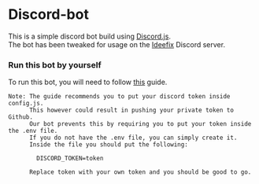# Discord-bot
This is a simple discord bot build using [Discord.js](https://discord.js.org).  
The bot has been tweaked for usage on the [Ideefix](http://www.ideefix.skghendt.be) Discord server.

### Run this bot by yourself
To run this bot, you will need to follow [this](https://discordjs.guide/preparations) guide.  
```
Note: The guide recommends you to put your discord token inside config.js.
      This however could result in pushing your private token to Github. 
      Our bot prevents this by requiring you to put your token inside the .env file.
      If you do not have the .env file, you can simply create it.
      Inside the file you should put the following:

        DISCORD_TOKEN=token

      Replace token with your own token and you should be good to go.
```
